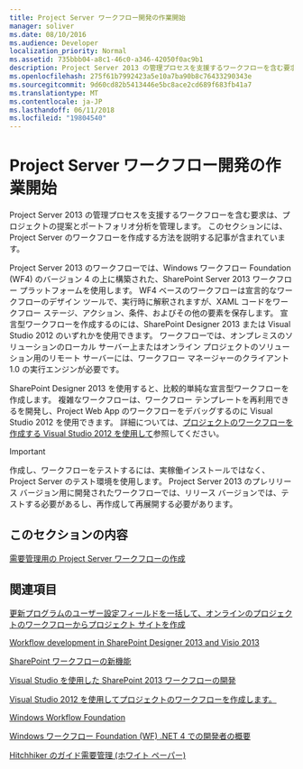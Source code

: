```yaml
---
title: Project Server ワークフロー開発の作業開始
manager: soliver
ms.date: 08/10/2016
ms.audience: Developer
localization_priority: Normal
ms.assetid: 735bbb04-a8c1-46c0-a346-42050f0ac9b1
description: Project Server 2013 の管理プロセスを支援するワークフローを含む要求は、プロジェクトの提案とポートフォリオ分析を管理します。 このセクションには、Project Server のワークフローを作成する方法を説明する記事が含まれています。
ms.openlocfilehash: 275f61b7992423a5e10a7ba90b8c76433290343e
ms.sourcegitcommit: 9d60cd82b5413446e5bc8ace2cd689f683fb41a7
ms.translationtype: MT
ms.contentlocale: ja-JP
ms.lasthandoff: 06/11/2018
ms.locfileid: "19804540"
---
```

# <a name="getting-started-developing-project-server-workflows"></a>Project Server ワークフロー開発の作業開始

Project Server 2013 の管理プロセスを支援するワークフローを含む要求は、プロジェクトの提案とポートフォリオ分析を管理します。 このセクションには、Project Server のワークフローを作成する方法を説明する記事が含まれています。
  
Project Server 2013 のワークフローでは、Windows ワークフロー Foundation (WF4) のバージョン 4 の上に構築された、SharePoint Server 2013 ワークフロー プラットフォームを使用します。 WF4 ベースのワークフローは宣言的なワークフローのデザイン ツールで、実行時に解釈されますが、XAML コードをワークフロー ステージ、アクション、条件、およびその他の要素を保存します。 宣言型ワークフローを作成するのには、SharePoint Designer 2013 または Visual Studio 2012 のいずれかを使用できます。 ワークフローでは、オンプレミスのソリューションのローカル サーバー上またはオンライン プロジェクトのソリューション用のリモート サーバーには、ワークフロー マネージャーのクライアント 1.0 の実行エンジンが必要です。
  
SharePoint Designer 2013 を使用すると、比較的単純な宣言型ワークフローを作成します。 複雑なワークフローは、ワークフロー テンプレートを再利用できるを開発し、Project Web App のワークフローをデバッグするのに Visual Studio 2012 を使用できます。 詳細については、[プロジェクトのワークフローを作成する Visual Studio 2012 を使用して](http://blogs.msdn.com/b/project_programmability/archive/2012/11/07/creating-project-workflows-using-visual-studio-2012.aspx)参照してください。
  
> [!IMPORTANT]
> 作成し、ワークフローをテストするには、実稼働インストールではなく、Project Server のテスト環境を使用します。 Project Server 2013 のプレリリース バージョン用に開発されたワークフローでは、リリース バージョンでは、テストする必要があるし、再作成して再展開する必要があります。 
  
## <a name="in-this-section"></a>このセクションの内容

[需要管理用の Project Server ワークフローの作成](create-a-project-server-workflow-for-demand-management.md)
  
## <a name="see-also"></a>関連項目



[更新プログラムのユーザー設定フィールドを一括して、オンラインのプロジェクトのワークフローからプロジェクト サイトを作成](bulk-update-custom-fields-and-create-project-sites-from-workflow-in-project.md)


[Workflow development in SharePoint Designer 2013 and Visio 2013](http://msdn.microsoft.com/en-us/library/jj163272%28office.15%29.aspx)
  
[SharePoint ワークフローの新機能](http://msdn.microsoft.com/en-us/library/jj163177.aspx)
  
[Visual Studio を使用した SharePoint 2013 ワークフローの開発](http://msdn.microsoft.com/en-us/library/jj163199.aspx)
  
[Visual Studio 2012 を使用してプロジェクトのワークフローを作成します。](http://blogs.msdn.com/b/project_programmability/archive/2012/11/07/creating-project-workflows-using-visual-studio-2012.aspx)
  
[Windows Workflow Foundation](http://msdn.microsoft.com/en-us/library/dd489441.aspx)
  
[Windows ワークフロー Foundation (WF) .NET 4 での開発者の概要](http://msdn.microsoft.com/en-us/library/ee342461.aspx)
  
[Hitchhiker のガイド需要管理 (ホワイト ペーパー)](http://msdn.microsoft.com/en-us/library/ff973112.aspx)

